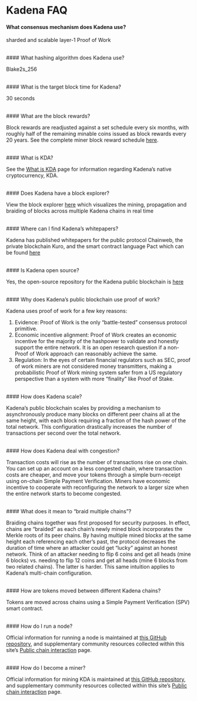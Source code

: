 # Kadena FAQ

#### What consensus mechanism does Kadena use?

sharded and scalable layer-1 Proof of Work

<br />
#### What hashing algorithm does Kadena use?

Blake2s_256

<br />
#### What is the target block time for Kadena?

30 seconds

<br />
#### What are the block rewards?

Block rewards are readjusted against a set schedule every six months, with roughly half of the remaining minable coins issued as block rewards every 20 years. See the complete miner block reward schedule <a href="https://github.com/kadena-io/chainweb-node/blob/master/rewards/miner_rewards.csv" target="_blank">here</a>.

<br />
#### What is KDA?

See the [What is KDA](what-is-kda.html) page for information regarding Kadena’s native cryptocurrency, KDA.

<br />
#### Does Kadena have a block explorer?

View the block explorer <a href="https://explorer.chainweb.com/mainnet" target="_blank">here</a> which visualizes the mining, propagation and braiding of blocks across multiple Kadena chains in real time

<br />
#### Where can I find Kadena’s whitepapers?

Kadena has published whitepapers for the public protocol Chainweb, the private blockchain Kuro, and the smart contract language Pact which can be found <a href="https://www.kadena.io/whitepapers" target="_blank">here</a>

<br />
#### Is Kadena open source?

Yes, the open-source repository for the Kadena public blockchain is <a href="https://github.com/kadena-io" target="_blank">here</a>

<br />
#### Why does Kadena’s public blockchain use proof of work?

Kadena uses proof of work for a few key reasons:

1. Evidence: Proof of Work is the only “battle-tested” consensus protocol primitive.
2. Economic incentive alignment: Proof of Work creates an economic incentive for the majority of the hashpower to validate and honestly support the entire network. It is an open research question if a non-Proof of Work approach can reasonably achieve the same.
3. Regulation: In the eyes of certain financial regulators such as SEC, proof of work miners are not considered money transmitters, making a probabilistic Proof of Work mining system safer from a US regulatory perspective than a system with more “finality” like Proof of Stake.

<br />
#### How does Kadena scale?

Kadena’s public blockchain scales by providing a mechanism to asynchronously produce many blocks on different peer chains all at the same height, with each block requiring a fraction of the hash power of the total network. This configuration drastically increases the number of transactions per second over the total network.

<br />
#### How does Kadena deal with congestion?

Transaction costs will rise as the number of transactions rise on one chain. You can set up an account on a less congested chain, where transaction costs are cheaper, and move your tokens through a simple burn-receipt using on-chain Simple Payment Verification. Miners have economic incentive to cooperate with reconfiguring the network to a larger size when the entire network starts to become congested.

<br />
#### What does it mean to “braid multiple chains”?

Braiding chains together was first proposed for security purposes. In effect, chains are “braided” as each chain’s newly mined block incorporates the Merkle roots of its peer chains. By having multiple mined blocks at the same height each referencing each other’s past, the protocol decreases the duration of time where an attacker could get “lucky” against an honest network. Think of an attacker needing to flip 6 coins and get all heads (mine 6 blocks) vs. needing to flip 12 coins and get all heads (mine 6 blocks from two related chains). The latter is harder. This same intuition applies to Kadena’s multi-chain configuration.

<br />
#### How are tokens moved between different Kadena chains?

Tokens are moved across chains using a Simple Payment Verification (SPV) smart contract.

<br />
#### How do I run a node?

Official information for running a node is maintained at <a href="https://github.com/kadena-io/chainweb-node" target="_blank">this GitHub repository</a>, and supplementary community resources collected within this site’s [Public chain interaction](Public-Chain-Docs.html) page.

<br />
#### How do I become a miner?

Official information for mining KDA is maintained at <a href="https://github.com/kadena-io/chainweb-miner" target="_blank">this GitHub repository</a>, and supplementary community resources collected within this site’s [Public chain interaction](Public-Chain-Docs.html) page.

